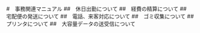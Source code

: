 #　事務関連マニュアル
##　休日出勤について
##　経費の精算について
##　宅配便の発送について
##　電話、来客対応について
##　ゴミ収集について
##　プリンタについて
##　大容量データの送受信について